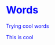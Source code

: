 Words
=====

Trying cool words

<html>
<head>
<title>I am awesome</title>
<body text=blue>This is cool</body>
